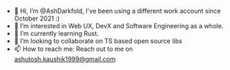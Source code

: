 - 👋 Hi, I’m @AshDarkfold, I've been using a different work account since October 2021 :)
- 👀 I’m interested in Web UX, DevX and Software Engineering as a whole.
- 🌱 I’m currently learning Rust.
- 💞️ I’m looking to collaborate on TS based open source libs 
- 📫 How to reach me: Reach out to me on ashutosh.kaushik1999@gmail.com

<!---
AshDarkfold/AshDarkfold is a ✨ special ✨ repository because its `README.md` (this file) appears on your GitHub profile.
You can click the Preview link to take a look at your changes.
--->
